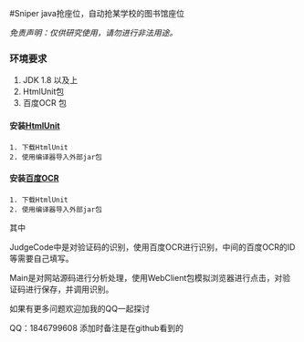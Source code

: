 #Sniper
 java抢座位，自动抢某学校的图书馆座位
 
 *免责声明：仅供研究使用，请勿进行非法用途。*
 
 
 ### 环境要求
 1. JDK 1.8 以及上
 2. HtmlUnit包
 3. 百度OCR 包
 
 #### 安装[HtmlUnit](http://htmlunit.sourceforge.net/)
 ```
 1. 下载HtmlUnit
 2. 使用编译器导入外部jar包
 
```
 #### 安装[百度OCR](https://ai.baidu.com/download?sdkId=1)
 ```
 1. 下载HtmlUnit
 2. 使用编译器导入外部jar包
 ```
 
 其中
 
 JudgeCode中是对验证码的识别，使用百度OCR进行识别，中间的百度OCR的ID等需要自己填写。
 
 Main是对网站源码进行分析处理，使用WebClient包模拟浏览器进行点击，对验证码进行保存，并调用识别。
 
 如果有更多问题欢迎加我的QQ一起探讨
 
 QQ：1846799608  添加时备注是在github看到的
 